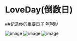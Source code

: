 # LoveDay(倒数日)


##记录你的重要日子
呵呵哒
 
  


![image](https://github.com/TEENSTITAN/LoveDay/image/main.jpg)
![image](https://github.com/TEENSTITAN/LoveDay/image/edit.jpg)
![image](https://github.com/TEENSTITAN/LoveDay/image/detail.jpg)